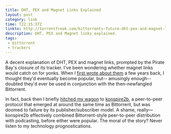 ```yaml
---
title: DHT, PEX and Magnet Links Explained
layout: post
category: link
time: T22:15:37Z
linkto: http://torrentfreak.com/bittorrents-future-dht-pex-and-magnet-links-explained-091120/
description: DHT, PEX and Magnet links explained.
tags:
 - bittorrent
 - trackers
---
```

A decent explanation of <abbr>DHT</abbr>, <abbr>PEX</abbr> and magnet links, prompted by the Pirate Bay's closure of its tracker. I've been wondering whether magnet links would catch on for yonks. When I [first wrote about them][1] a few years back, I thought they'd eventually become popular, but-- amusingly enough--doubted they'd ever be used in conjunction with the then-newfangled Bittorrent.

<p class="small">In fact, back then I briefly <a title="An old post on Submit Response announcing a konspire2b-powered radio station" href="">hitched my wagon</a> to <a title="The archived konspire site at SourceForge" href="http://konspire.sourceforge.net/">konspire2b</a>, a peer-to-peer protocol that emerged at around the same time as Bittorrent, but was doomed to failure by its publisher/subscriber model. A shame, really&#x2014;konspire2b effectively combined Bittorrent-style peer-to-peer distribution with podcasting, before either were popular. The moral of the story? Never listen to my technology prognostications.</p>

[1]:http://submitresponse.co.uk/weblog/2004/01/23/magnet-links/